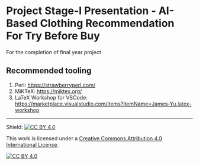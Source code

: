 # Project Stage-I Presentation - AI-Based Clothing Recommendation For Try Before Buy

For the completion of final year project

## Recommended tooling

1. Perl: https://strawberryperl.com/
1. MiKTeX: https://miktex.org/
1. LaTeX Workshop for VSCode: https://marketplace.visualstudio.com/items?itemName=James-Yu.latex-workshop

---

Shield: [![CC BY 4.0][cc-by-shield]][cc-by]

This work is licensed under a
[Creative Commons Attribution 4.0 International License][cc-by].

[![CC BY 4.0][cc-by-image]][cc-by]

[cc-by]: http://creativecommons.org/licenses/by/4.0/
[cc-by-image]: https://i.creativecommons.org/l/by/4.0/88x31.png
[cc-by-shield]: https://img.shields.io/badge/License-CC%20BY%204.0-lightgrey.svg